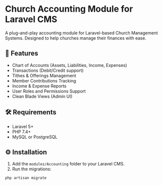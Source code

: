 # Church Accounting Module for Laravel CMS

A plug-and-play accounting module for Laravel-based Church Management Systems. Designed to help churches manage their finances with ease.

## 🧩 Features

- Chart of Accounts (Assets, Liabilities, Income, Expenses)
- Transactions (Debit/Credit support)
- Tithes & Offerings Management
- Member Contributions Tracking
- Income & Expense Reports
- User Roles and Permissions Support
- Clean Blade Views (Admin UI)

## 🛠 Requirements

- Laravel 5+
- PHP 7.4+
- MySQL or PostgreSQL

## ⚙️ Installation

1. Add the `modules/Accounting` folder to your Laravel CMS.
2. Run the migrations:

```bash
php artisan migrate
